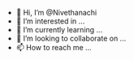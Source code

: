 - 👋 Hi, I’m @Nivethanachi
- 👀 I’m interested in ...
- 🌱 I’m currently learning ...
- 💞️ I’m looking to collaborate on ...
- 📫 How to reach me ...

<!---
Nivethanachi/Nivethanachi is a ✨ special ✨ repository because its `README.md` (this file) appears on your GitHub profile.
You can click the Preview link to take a look at your changes.
--->
